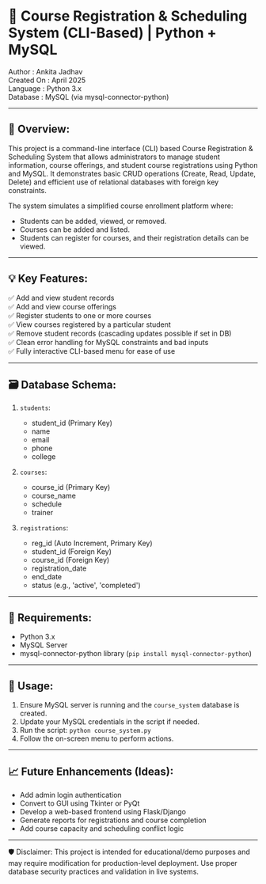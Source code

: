 

**📘 Course Registration & Scheduling System (CLI-Based) | Python + MySQL**
===============================================================================


Author      : Ankita Jadhav  
Created On  : April 2025  
Language    : Python 3.x  
Database    : MySQL (via mysql-connector-python)  

-------------------------------------------------------------------------------
📝 Overview:
-------------------------------------------------------------------------------
This project is a command-line interface (CLI) based Course Registration & 
Scheduling System that allows administrators to manage student information, 
course offerings, and student course registrations using Python and MySQL. 
It demonstrates basic CRUD operations (Create, Read, Update, Delete) and 
efficient use of relational databases with foreign key constraints.

The system simulates a simplified course enrollment platform where:
- Students can be added, viewed, or removed.
- Courses can be added and listed.
- Students can register for courses, and their registration details can be viewed.

-------------------------------------------------------------------------------
💡 Key Features:
-------------------------------------------------------------------------------
✅ Add and view student records  
✅ Add and view course offerings  
✅ Register students to one or more courses  
✅ View courses registered by a particular student  
✅ Remove student records (cascading updates possible if set in DB)  
✅ Clean error handling for MySQL constraints and bad inputs  
✅ Fully interactive CLI-based menu for ease of use  

-------------------------------------------------------------------------------
🗃️ Database Schema:
-------------------------------------------------------------------------------
1. `students`:
    - student_id (Primary Key)
    - name
    - email
    - phone
    - college

2. `courses`:
    - course_id (Primary Key)
    - course_name
    - schedule
    - trainer

3. `registrations`:
    - reg_id (Auto Increment, Primary Key)
    - student_id (Foreign Key)
    - course_id (Foreign Key)
    - registration_date
    - end_date
    - status (e.g., 'active', 'completed')

-------------------------------------------------------------------------------
🔧 Requirements:
-------------------------------------------------------------------------------
- Python 3.x
- MySQL Server
- mysql-connector-python library (`pip install mysql-connector-python`)

-------------------------------------------------------------------------------
🚀 Usage:
-------------------------------------------------------------------------------
1. Ensure MySQL server is running and the `course_system` database is created.
2. Update your MySQL credentials in the script if needed.
3. Run the script: `python course_system.py`
4. Follow the on-screen menu to perform actions.

-------------------------------------------------------------------------------
📈 Future Enhancements (Ideas):
-------------------------------------------------------------------------------
- Add admin login authentication  
- Convert to GUI using Tkinter or PyQt  
- Develop a web-based frontend using Flask/Django  
- Generate reports for registrations and course completion  
- Add course capacity and scheduling conflict logic
-------------------------------------------------------------------------------
🛡️ Disclaimer:
This project is intended for educational/demo purposes and may require 
modification for production-level deployment. Use proper database security 
practices and validation in live systems.


